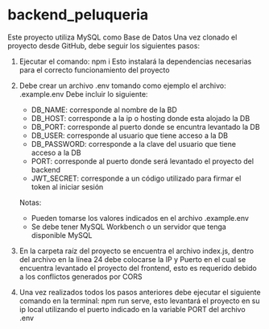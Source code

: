 # backend_peluqueria

Este proyecto utiliza MySQL como Base de Datos
Una vez clonado el proyecto desde GitHub, debe seguir los siguientes pasos:

1. Ejecutar el comando: npm i Esto instalará la dependencias necesarias para el correcto funcionamiento del proyecto

2. Debe crear un archivo .env tomando como ejemplo el archivo: .example.env Debe incluir lo siguiente: 
    - DB_NAME: corresponde al nombre de la BD
    - DB_HOST: corresponde a la ip o hosting donde esta alojado la DB
    - DB_PORT: corresponde al puerto donde se encuntra levantado la DB
    - DB_USER: corresponde al usuario que tiene acceso a la DB
    - DB_PASSWORD: corresponde a la clave del usuario que tiene acceso a la DB
    - PORT: corresponde al puerto donde será levantado el proyecto del backend 
    - JWT_SECRET: corresponde a un código utilizado para firmar el token al iniciar sesión

    Notas: 
    - Pueden tomarse los valores indicados en el archivo .example.env
    - Se debe tener MySQL Workbench o un servidor que tenga disponible MySQL

3. En la carpeta raíz del proyecto se encuentra el archivo index.js, dentro del archivo en la línea 24 debe colocarse la IP y Puerto en el cual se encuentra levantado el proyecto del frontend, esto es requerido debido a los conflictos generados por CORS

4. Una vez realizados todos los pasos anteriores debe ejecutar el siguiente comando en la terminal: npm run serve, esto levantará el proyecto en su ip local utilizando el puerto indicado en la variable PORT del archivo .env